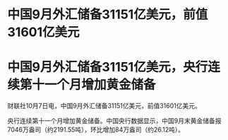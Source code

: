 # 中国9月外汇储备31151亿美元，前值31601亿美元

# 中国9月外汇储备31151亿美元，央行连续第十一个月增加黄金储备

财联社10月7日电，中国9月外汇储备31151亿美元，前值31601亿美元。

央行连续第十一个月增加黄金储备。中国央行数据显示，中国9月末黄金储备报7046万盎司（约2191.55吨），环比增加84万盎司（约26.12吨）。

